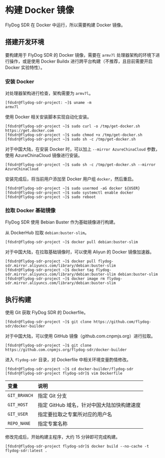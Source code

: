 # 构建 Docker 镜像

FlyDog SDR 在 Docker 中运行，所以需要构建 Docker 镜像。

## 搭建开发环境

要构建用于 FlyDog SDR 的 Docker 镜像，需要在 `armv7l` 处理器架构的环境下进行操作，或是使用 Docker Buildx 进行跨平台构建（不推荐，且目前需要开启 Docker 实验特性）。

### 安装 Docker

对处理器架构进行检查，架构需要为 `armv7l`。

```
[fdsdr@flydog-sdr-project: ~]$ uname -m
armv7l
```

使用 Docker 相关安装脚本实现自动化安装。

```
[fdsdr@flydog-sdr-project ~]$ sudo curl -o /tmp/get-docker.sh https://get.docker.com
[fdsdr@flydog-sdr-project ~]$ sudo chmod +x /tmp/get-docker.sh
[fdsdr@flydog-sdr-project ~]$ sudo sh -c /tmp/get-docker.sh
```

对于中国大陆，在安装 Docker 时，可以加上 `--mirror AzureChinaCloud` 参数，使用 AzureChinaCloud 镜像进行安装。

```
[fdsdr@flydog-sdr-project ~]$ sudo sh -c /tmp/get-docker.sh --mirror AzureChinaCloud
```

安装完成后，将当前用户添加至 Docker 用户组 `docker`，然后重启。

```
[fdsdr@flydog-sdr-project ~]$ sudo usermod -aG docker ${USER}
[fdsdr@flydog-sdr-project ~]$ sudo systemctl enable docker
[fdsdr@flydog-sdr-project ~]$ sudo reboot
```

### 拉取 Docker 基础镜像

FlyDog SDR 使用 Bebian Buster 作为基础镜像进行构建。

从 DockerHub 拉取 `debian:buster-slim`。

```
[fdsdr@flydog-sdr-project ~]$ docker pull debian:buster-slim
```

对于中国大陆，在拉取基础镜像时，可以使用 Aliyun 的 Docker 镜像加速器。

```
[fdsdr@flydog-sdr-project ~]$ docker pull flydog-sdr.mirror.aliyuncs.com/library/debian:buster-slim
[fdsdr@flydog-sdr-project ~]$ docker tag flydog-sdr.mirror.aliyuncs.com/library/debian:buster-slim debian:buster-slim
[fdsdr@flydog-sdr-project ~]$ docker image rm flydog-sdr.mirror.aliyuncs.com/library/debian:buster-slim
```

## 执行构建

使用 Git 获取 FlyDog SDR 的 Dockerfile。

```
[fdsdr@flydog-sdr-project ~]$ git clone https://github.com/flydog-sdr/docker-builder
```

对于中国大陆，可以使用 GitHub 镜像（github.com.cnpmjs.org）进行拉取。

```
[fdsdr@flydog-sdr-project ~]$ git clone https://github.com.cnpmjs.org/flydog-sdr/docker-builder
```

进入 `flydog-sdr` 目录，对 Dockerfile 中相关环境变量酌情修改。

```
[fdsdr@flydog-sdr-project ~]$ cd docker-builder/flydog-sdr
[fdsdr@flydog-sdr-project flydog-sdr]$ vim Dockerfile
```

| 变量 | 说明 |
| :--- | :--- |
| `GIT_BRANCH` | 指定 Git 分支 |
| `GIT_HOST` | 指定 GitHub 域名，针对中国大陆加快构建速度 |
| `GIT_USER` | 指定要拉取之专案所对应的用户名 |
| `REPO_NANE` | 指定专案名称 |

修改完成后，开始构建主程序，大约 15 分钟即可完成构建。

```
[fdsdr@flydog-sdr-project flydog-sdr]$ docker build --no-cache -t flydog-sdr:latest .
```
